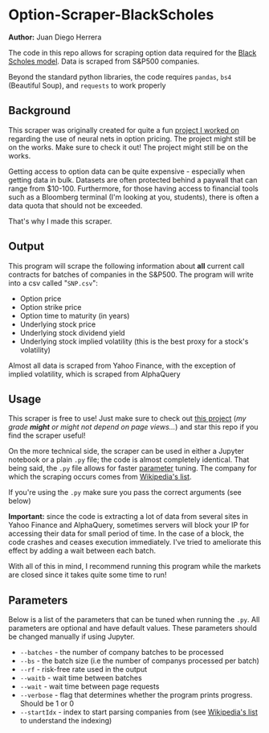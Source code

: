 # Option-Scraper-BlackScholes

**Author:** Juan Diego Herrera

The code in this repo allows for scraping option data required for the [Black Scholes model](https://en.wikipedia.org/wiki/Black-Scholes_model). Data is scraped from S&P500 companies.

Beyond the standard python libraries, the code requires `pandas`, `bs4` (Beautiful Soup), and `requests` to work properly

## Background

This scraper was originally created for quite a fun [project I worked on](https://github.com/samuellee19/CSCI145_Option_Pricing) regarding the use of neural nets in option pricing. The project might still be on the works. Make sure to check it out! The project might still be on the works.

Getting access to option data can be quite expensive - especially when getting data in bulk. Datasets are often protected behind a paywall that can range from \$10-100. Furthermore, for those having access to financial tools such as a Bloomberg terminal (I'm looking at you, students), there is often a data quota that should not be exceeded.

That's why I made this scraper.

## Output
This program will scrape the following information about **all** current call contracts for batches of companies in the S&P500. The program will write into a csv called "`SNP.csv`":

- Option price
- Option strike price
- Option time to maturity (in years)
- Underlying stock price
- Underlying stock dividend yield
- Underlying stock implied volatility (this is the best proxy for a stock's volatility)

Almost all data is scraped from Yahoo Finance, with the exception of implied volatility, which is scraped from AlphaQuery

## Usage
This scraper is free to use! Just make sure to check out [this project](https://github.com/samuellee19/CSCI145_Option_Pricing) (*my grade **might** or might not depend on page views...*) and star this repo if you find the scraper useful!

On the more technical side, the scraper can be used in either a Jupyter notebook or a plain `.py` file; the code is almost completely identical. That being said, the `.py` file allows for faster [parameter](#Parameters) tuning. The company for which the scraping occurs comes from [Wikipedia's list](https://en.wikipedia.org/wiki/List_of_S%26P_500_companies).

If you're using the `.py` make sure you pass the correct arguments (see below)

**Important:** since the code is extracting a lot of data from several sites in Yahoo Finance and AlphaQuery, sometimes servers will block your IP for accessing their data for small period of time. In the case of a block, the code crashes and ceases execution immediately. I've tried to ameliorate this effect by adding a wait between each batch.

With all of this in mind, I recommend running this program while the markets are closed since it takes quite some time to run!

## Parameters

Below is a list of the parameters that can be tuned when running  the `.py`. All parameters are optional and have default values. These parameters should be changed manually if using Jupyter.

- `--batches` - the number of company batches to be processed
- `--bs` - the batch size (i.e the number of companys processed per batch)
- `--rf` - risk-free rate used in the output
- `--waitb` - wait time between batches
- `--wait` - wait time between page requests
- `--verbose` - flag that determines whether the program prints progress. Should be 1 or 0
- `--startIdx` - index to start parsing companies from (see [Wikipedia's list](https://en.wikipedia.org/wiki/List_of_S%26P_500_companies) to understand the indexing)
